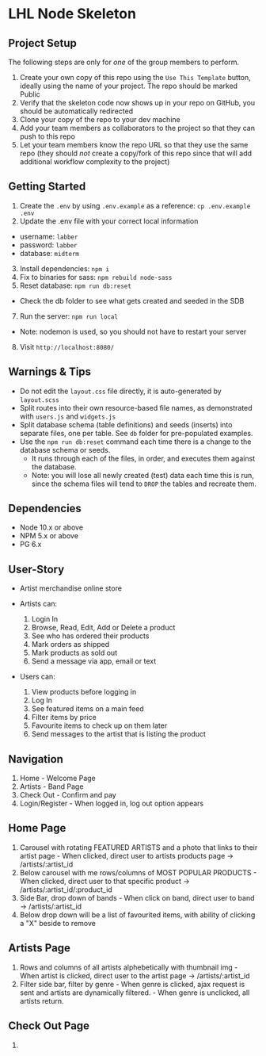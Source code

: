 LHL Node Skeleton
=========

## Project Setup

The following steps are only for _one_ of the group members to perform.

1. Create your own copy of this repo using the `Use This Template` button, ideally using the name of your project. The repo should be marked Public
2. Verify that the skeleton code now shows up in your repo on GitHub, you should be automatically redirected
3. Clone your copy of the repo to your dev machine
4. Add your team members as collaborators to the project so that they can push to this repo
5. Let your team members know the repo URL so that they use the same repo (they should _not_ create a copy/fork of this repo since that will add additional workflow complexity to the project)


## Getting Started

1. Create the `.env` by using `.env.example` as a reference: `cp .env.example .env`
2. Update the .env file with your correct local information 
  - username: `labber` 
  - password: `labber` 
  - database: `midterm`
3. Install dependencies: `npm i`
4. Fix to binaries for sass: `npm rebuild node-sass`
5. Reset database: `npm run db:reset`
  - Check the db folder to see what gets created and seeded in the SDB
7. Run the server: `npm run local`
  - Note: nodemon is used, so you should not have to restart your server
8. Visit `http://localhost:8080/`

## Warnings & Tips

- Do not edit the `layout.css` file directly, it is auto-generated by `layout.scss`
- Split routes into their own resource-based file names, as demonstrated with `users.js` and `widgets.js`
- Split database schema (table definitions) and seeds (inserts) into separate files, one per table. See `db` folder for pre-populated examples. 
- Use the `npm run db:reset` command each time there is a change to the database schema or seeds. 
  - It runs through each of the files, in order, and executes them against the database. 
  - Note: you will lose all newly created (test) data each time this is run, since the schema files will tend to `DROP` the tables and recreate them.

## Dependencies

- Node 10.x or above
- NPM 5.x or above
- PG 6.x

## User-Story
- Artist merchandise online store

- Artists can:
  1. Login In
  2. Browse, Read, Edit, Add or Delete a product
  3. See who has ordered their products
  4. Mark orders as shipped
  5. Mark products as sold out 
  6. Send a message via app, email or text

- Users can: 
  1. View products before logging in
  2. Log In
  3. See featured items on a main feed
  4. Filter items by price
  5. Favourite items to check up on them later
  6. Send messages to the artist that is listing the product

## Navigation
  1. Home - Welcome Page
  2. Artists - Band Page
  4. Check Out - Confirm and pay 
  5. Login/Register
    - When logged in, log out option appears

## Home Page
  1. Carousel with rotating FEATURED ARTISTS and a photo that links to their artist page
    - When clicked, direct user to artists products page -> /artists/:artist_id
  2. Below carousel with me rows/columns of MOST POPULAR PRODUCTS
    - When clicked, direct user to that specific product -> /artists/:artist_id/:product_id
  3. Side Bar, drop down of bands
    - When click on band, direct user to band -> /artists/:artist_id
  4. Below drop down will be a list of favourited items, with ability of clicking a "X" beside to remove

## Artists Page
  1. Rows and columns of all artists alphebetically with thumbnail img
    - When artist is clicked, direct user to the artist page -> /artists/:artist_id
  2. Filter side bar, filter by genre
    - When genre is clicked, ajax request is sent and artists are dynamically filtered.
    - When genre is unclicked, all artists return. 

## Check Out Page
  1. 
